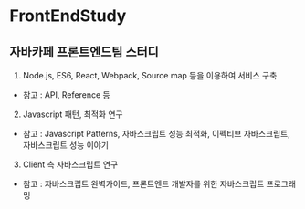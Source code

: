 # FrontEndStudy

## 자바카페 프론트엔드팀 스터디
1. Node.js, ES6, React, Webpack, Source map 등을 이용하여 서비스 구축
 - 참고 : API, Reference 등
2. Javascript 패턴, 최적화 연구
 - 참고 : Javascript Patterns, 자바스크립트 성능 최적화, 이펙티브 자바스크립트, 자바스크립트 성능 이야기
3. Client 측 자바스크립트 연구
 - 참고 : 자바스크립트 완벽가이드, 프론트엔드 개발자를 위한 자바스크립트 프로그래밍
